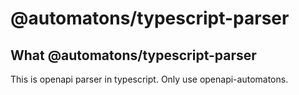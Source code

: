 # @automatons/typescript-parser

## What @automatons/typescript-parser
This is openapi parser in typescript.
Only use openapi-automatons.
